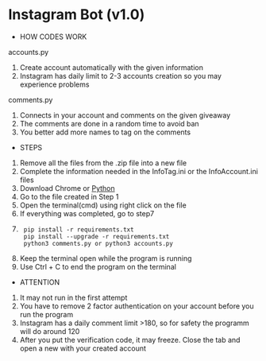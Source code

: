 # Instagram Bot (v1.0)


- HOW CODES WORK

accounts.py

1. Create account automatically with the given information
2. Instagram has daily limit to 2-3 accounts creation so you may experience problems


comments.py

1. Connects in your account and comments on the given giveaway
2. The comments are done in a random time to avoid ban
3. You better add more names to tag on the comments

- STEPS

1. Remove all the files from the .zip file into a new file
2. Complete the information needed in the InfoTag.ini or the InfoAccount.ini files
3. Download Chrome or [Python](https://phoenixnap.com/kb/how-to-install-python-3-windows)
4. Go to the file created in Step 1
5. Open the terminal(cmd) using right click on the file
6. If everything was completed, go to step7
7.      pip install -r requirements.txt
        pip install --upgrade -r requirements.txt
        python3 comments.py or python3 accounts.py
9. Keep the terminal open while the program is running
10. Use Ctrl + C to end the program on the terminal

- ATTENTION

1. It may not run in the first attempt
2. You have to remove 2 factor authentication on your account before you run the program
3. Instagram has a daily comment limit >180, so for safety the programm will do around 120
4. After you put the verification code, it may freeze. Close the tab and open a new with your created account

